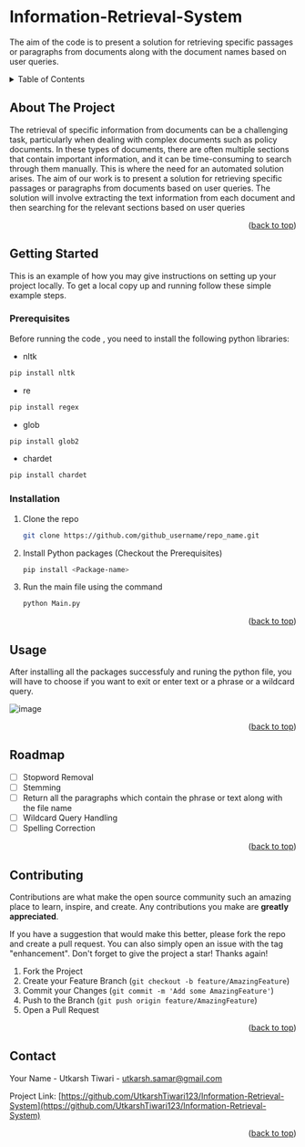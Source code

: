 # Information-Retrieval-System
The aim of the code is to present a solution for retrieving specific passages or paragraphs from documents along with the document names based on user queries.

<a name="readme-top"></a>
<!-- TABLE OF CONTENTS -->
<details>
  <summary>Table of Contents</summary>
  <ol>
    <li>
      <a href="#about-the-project">About The Project</a>
    </li>
    <li>
      <a href="#getting-started">Getting Started</a>
      <ul>
        <li><a href="#prerequisites">Prerequisites</a></li>
        <li><a href="#installation">Installation</a></li>
      </ul>
    </li>
    <li><a href="#usage">Usage</a></li>
    <li><a href="#contributing">Contributing</a></li>
    <li><a href="#contact">Contact</a></li>
  </ol>
</details>



<!-- ABOUT THE PROJECT -->
## About The Project

The retrieval of specific information from documents can be a challenging task, particularly when dealing with complex documents such as policy documents. In these types of documents, there are often multiple sections that contain important information, and it can be time-consuming to search through them manually. This is where the need for an automated solution arises. The aim of our work is to present a solution for retrieving specific passages or paragraphs from documents based on user queries. The solution will involve extracting the text information from each document and then searching for the relevant sections based on user queries

<p align="right">(<a href="#readme-top">back to top</a>)</p>

<!-- GETTING STARTED -->
## Getting Started

This is an example of how you may give instructions on setting up your project locally.
To get a local copy up and running follow these simple example steps.

### Prerequisites

Before running the code , you need to install the following python libraries: 
* nltk
 ```sh
 pip install nltk
 ```
 * re
 ```sh
 pip install regex
 ```
  * glob
  ```sh
  pip install glob2
  ```
  * chardet
  ```sh
 pip install chardet
  ```

### Installation

1. Clone the repo
   ```sh
   git clone https://github.com/github_username/repo_name.git
   ```
2. Install Python packages (Checkout the Prerequisites)
   ```sh
   pip install <Package-name>
   ```
3. Run the main file using the command 
    ```sh
   python Main.py
   ```

<p align="right">(<a href="#readme-top">back to top</a>)</p>



<!-- USAGE EXAMPLES -->
## Usage

After installing all the packages successfuly and runing the python file, you will have to choose if you want to exit or enter text or a phrase or a wildcard query.

![image](https://user-images.githubusercontent.com/65806756/233291528-d6188712-c1a7-4c7a-90f3-312f500d18e4.png)

<p align="right">(<a href="#readme-top">back to top</a>)</p>



<!-- ROADMAP -->
## Roadmap

- [ ] Stopword Removal
- [ ] Stemming
- [ ] Return all the paragraphs which contain the phrase or text along with the file name
- [ ] Wildcard Query Handling
- [ ] Spelling Correction

<p align="right">(<a href="#readme-top">back to top</a>)</p>

<!-- CONTRIBUTING -->
## Contributing

Contributions are what make the open source community such an amazing place to learn, inspire, and create. Any contributions you make are **greatly appreciated**.

If you have a suggestion that would make this better, please fork the repo and create a pull request. You can also simply open an issue with the tag "enhancement".
Don't forget to give the project a star! Thanks again!

1. Fork the Project
2. Create your Feature Branch (`git checkout -b feature/AmazingFeature`)
3. Commit your Changes (`git commit -m 'Add some AmazingFeature'`)
4. Push to the Branch (`git push origin feature/AmazingFeature`)
5. Open a Pull Request

<p align="right">(<a href="#readme-top">back to top</a>)</p>

<!-- CONTACT -->
## Contact

Your Name - Utkarsh Tiwari - utkarsh.samar@gmail.com

Project Link: [https://github.com/UtkarshTiwari123/Information-Retrieval-System](https://github.com/UtkarshTiwari123/Information-Retrieval-System)

<p align="right">(<a href="#readme-top">back to top</a>)</p>


<!-- MARKDOWN LINKS & IMAGES -->
<!-- https://www.markdownguide.org/basic-syntax/#reference-style-links -->
[contributors-shield]: https://img.shields.io/github/contributors/github_username/repo_name.svg?style=for-the-badge
[contributors-url]: https://github.com/github_username/repo_name/graphs/contributors
[forks-shield]: https://img.shields.io/github/forks/github_username/repo_name.svg?style=for-the-badge
[forks-url]: https://github.com/github_username/repo_name/network/members
[stars-shield]: https://img.shields.io/github/stars/github_username/repo_name.svg?style=for-the-badge
[stars-url]: https://github.com/github_username/repo_name/stargazers
[issues-shield]: https://img.shields.io/github/issues/github_username/repo_name.svg?style=for-the-badge
[issues-url]: https://github.com/github_username/repo_name/issues
[license-shield]: https://img.shields.io/github/license/github_username/repo_name.svg?style=for-the-badge
[license-url]: https://github.com/github_username/repo_name/blob/master/LICENSE.txt
[linkedin-shield]: https://img.shields.io/badge/-LinkedIn-black.svg?style=for-the-badge&logo=linkedin&colorB=555
[linkedin-url]: https://linkedin.com/in/linkedin_username
[product-screenshot]: images/screenshot.png
[Next.js]: https://img.shields.io/badge/next.js-000000?style=for-the-badge&logo=nextdotjs&logoColor=white
[Next-url]: https://nextjs.org/
[React.js]: https://img.shields.io/badge/React-20232A?style=for-the-badge&logo=react&logoColor=61DAFB
[React-url]: https://reactjs.org/
[Vue.js]: https://img.shields.io/badge/Vue.js-35495E?style=for-the-badge&logo=vuedotjs&logoColor=4FC08D
[Vue-url]: https://vuejs.org/
[Angular.io]: https://img.shields.io/badge/Angular-DD0031?style=for-the-badge&logo=angular&logoColor=white
[Angular-url]: https://angular.io/
[Svelte.dev]: https://img.shields.io/badge/Svelte-4A4A55?style=for-the-badge&logo=svelte&logoColor=FF3E00
[Svelte-url]: https://svelte.dev/
[Laravel.com]: https://img.shields.io/badge/Laravel-FF2D20?style=for-the-badge&logo=laravel&logoColor=white
[Laravel-url]: https://laravel.com
[Bootstrap.com]: https://img.shields.io/badge/Bootstrap-563D7C?style=for-the-badge&logo=bootstrap&logoColor=white
[Bootstrap-url]: https://getbootstrap.com
[JQuery.com]: https://img.shields.io/badge/jQuery-0769AD?style=for-the-badge&logo=jquery&logoColor=white
[JQuery-url]: https://jquery.com 
